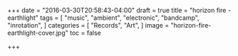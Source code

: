 +++
date = "2016-03-30T20:58:43-04:00"
draft = true
title = "horizon fire - earthlight"
tags = [
    "music",
    "ambient",
    "electronic",
    "bandcamp",
    "inrotation",
]
categories = [
    "Records",
    "Art",
]
image = "horizon-fire-earthlight-cover.jpg"
toc = false

+++

